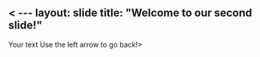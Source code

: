 < ---
layout: slide
title: "Welcome to our second slide!"
---
Your text
Use the left arrow to go back!>
